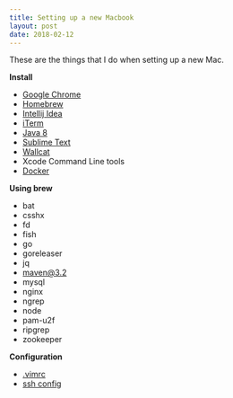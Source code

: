 ```yaml
---
title: Setting up a new Macbook
layout: post
date: 2018-02-12
---
```


These are the things that I do when setting up a new Mac.

**Install**
- [Google Chrome][chrome]
- [Homebrew][brew]
- [Intellij Idea][idea]
- [iTerm]
- [Java 8][jdk8]
- [Sublime Text][subl]
- [Wallcat]
- Xcode Command Line tools
- [Docker]

**Using brew**
- bat
- csshx
- fd
- fish
- go
- goreleaser
- jq
- maven@3.2
- mysql
- nginx
- ngrep
- node
- pam-u2f
- ripgrep
- zookeeper

**Configuration**
- [.vimrc]
- [ssh config]

[.vimrc]: https://github.com/zodvik/config/blob/master/.vimrc
[brew]: https://brew.sh/
[chrome]: https://www.google.com/intl/en_in/chrome/
[docker]: https://store.docker.com/editions/community/docker-ce-desktop-mac
[idea]: https://www.jetbrains.com/idea/download/#section=mac
[iterm]: https://www.iterm2.com/downloads.html
[jdk8]: https://www.oracle.com/technetwork/java/javase/downloads/jdk8-downloads-2133151.html
[ssh config]: https://github.com/zodvik/config/blob/master/.ssh/config
[subl]: https://www.sublimetext.com/3
[wallcat]: https://beta.wall.cat/